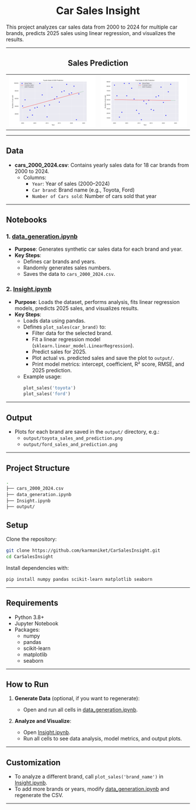 <h1 align="center">Car Sales Insight</h1>

This project analyzes car sales data from 2000 to 2024 for multiple car brands, predicts 2025 sales using linear regression, and visualizes the results.

---

<h2 align="center">Sales Prediction</h3> 
<table><tr><td>
      <img src="output/toyota_sales_and_prediction.png" />
    </td><td>
      <img src="output/ford_sales_and_prediction.png" />
</td></tr></table>

---

## Data

- **cars_2000_2024.csv**: Contains yearly sales data for 18 car brands from 2000 to 2024.
    - Columns:
        - `Year`: Year of sales (2000–2024)
        - `Car brand`: Brand name (e.g., Toyota, Ford)
        - `Number of Cars sold`: Number of cars sold that year

---

## Notebooks

### 1. [data_generation.ipynb](data_generation.ipynb)

- **Purpose**: Generates synthetic car sales data for each brand and year.
- **Key Steps**:
    - Defines car brands and years.
    - Randomly generates sales numbers.
    - Saves the data to `cars_2000_2024.csv`.

### 2. [Insight.ipynb](Insight.ipynb)

- **Purpose**: Loads the dataset, performs analysis, fits linear regression models, predicts 2025 sales, and visualizes results.
- **Key Steps**:
    - Loads data using pandas.
    - Defines `plot_sales(car_brand)` to:
        - Filter data for the selected brand.
        - Fit a linear regression model (`sklearn.linear_model.LinearRegression`).
        - Predict sales for 2025.
        - Plot actual vs. predicted sales and save the plot to `output/`.
        - Print model metrics: intercept, coefficient, R² score, RMSE, and 2025 prediction.
    - Example usage:
        ```python
        plot_sales('toyota')
        plot_sales('ford')
        ```
---

## Output

- Plots for each brand are saved in the `output/` directory, e.g.:
    - `output/toyota_sales_and_prediction.png`
    - `output/ford_sales_and_prediction.png`

---

## Project Structure

```bash
.
├── cars_2000_2024.csv 
├── data_generation.ipynb 
├── Insight.ipynb
├── output/                           
```

## Setup

Clone the repository:
```sh
git clone https://github.com/karmaniket/CarSalesInsight.git
cd CarSalesInsight
```

Install dependencies with:
```sh
pip install numpy pandas scikit-learn matplotlib seaborn
```

---

## Requirements

- Python 3.8+
- Jupyter Notebook
- Packages:
    - numpy
    - pandas
    - scikit-learn
    - matplotlib
    - seaborn

---

## How to Run

1. **Generate Data** (optional, if you want to regenerate):
    - Open and run all cells in [data_generation.ipynb](data_generation.ipynb).

2. **Analyze and Visualize**:
    - Open [Insight.ipynb](Insight.ipynb).
    - Run all cells to see data analysis, model metrics, and output plots.

---

## Customization

- To analyze a different brand, call `plot_sales('brand_name')` in [Insight.ipynb](Insight.ipynb).
- To add more brands or years, modify [data_generation.ipynb](data_generation.ipynb) and regenerate the CSV.

---
